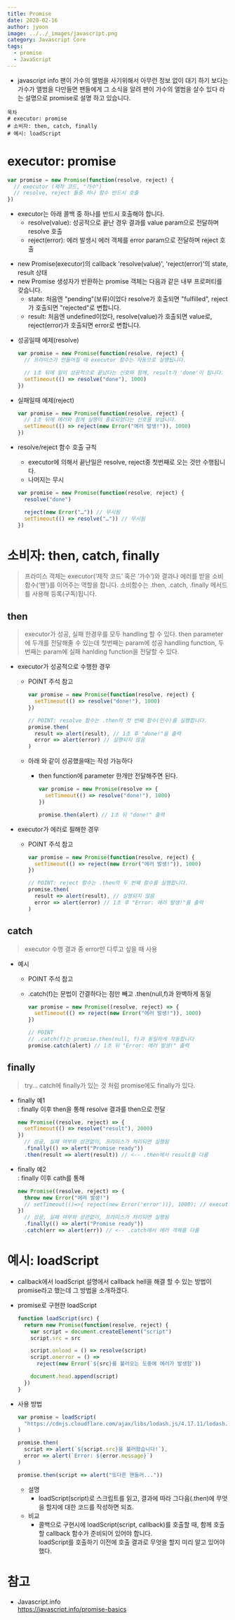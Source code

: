 ```yaml
---
title: Promise
date: 2020-02-16
author: jyoon
image: ../../_images/javascript.png
category: Javascript Core
tags:
  - promise
  - JavaScript
---
```


- javascript info 팬이 가수의 앨범을 사기위해서 아무런 정보 없이 대기 하기 보다는 가수가 앨범을 다만들면 팬들에게 그 소식을 알려 팬이 가수의 앨범을 살수 있다 라는 설명으로 promise로 설명 하고 있습니다.

```
목차
# executor: promise
# 소비자: then, catch, finally
# 예시: loadScript
```

# executor: promise

```js
var promise = new Promise(function(resolve, reject) {
  // executor (제작 코드, "가수")
  // resolve, reject 둘중 하나 함수 반드시 호출
})
```

- executor는 아래 콜백 중 하나를 반드시 호출해야 합니다.
  - resolve(value): 성공적으로 끝난 경우 결과를 value param으로 전달하며 resolve 호출
  - reject(error): 에러 발생시 에러 객체를 error param으로 전달하며 reject 호출

* new Promise(executor)의 callback 'resolve(value)', 'reject(error)'의 state, result 상태
* new Promise 생성자가 반환하는 promise 객체는 다음과 같은 내부 프로퍼티를 갖습니다.
  - state: 처음엔 "pending"(보류)이었다 resolve가 호출되면 "fulfilled", reject가 호출되면 "rejected"로 변합니다.
  - result: 처음엔 undefined이었다, resolve(value)가 호출되면 value로, reject(error)가 호출되면 error로 변합니다.

- 성공일때 예제(resolve)

  ```js
  var promise = new Promise(function(resolve, reject) {
    // 프라미스가 만들어질 때 executor 함수는 자동으로 실행됩니다.

    // 1초 뒤에 일이 성공적으로 끝났다는 신호와 함께, result가 'done'이 됩니다.
    setTimeout(() => resolve("done"), 1000)
  })
  ```

- 실패일때 예제(reject)

  ```js
  var promise = new Promise(function(resolve, reject) {
    // 1초 뒤에 에러와 함께 실행이 종료되었다는 신호를 보냅니다.
    setTimeout(() => reject(new Error("에러 발생!")), 1000)
  })
  ```

- resolve/reject 함수 호출 규칙

  - executor에 의해서 끝난일은 resolve, reject중 첫번째로 오는 것만 수행됩니다.
  - 나머지는 무시

  ```js
  var promise = new Promise(function(resolve, reject) {
    resolve("done")

    reject(new Error("…")) // 무시됨
    setTimeout(() => resolve("…")) // 무시됨
  })
  ```

# 소비자: then, catch, finally

> 프라미스 객체는 executor(‘제작 코드’ 혹은 ‘가수’)와 결과나 에러를 받을 소비 함수(‘팬’)를 이어주는 역할을 합니다. 소비함수는 .then, .catch, .finally 메서드를 사용해 등록(구독)됩니다.

## then

> executor가 성공, 실패 한경우를 모두 handling 할 수 있다.
> then parameter에 두개를 전달해줄 수 있는데 첫번째는 param에 성공 handling function, 두번째는 param에 실패 hanlding function을 전달할 수 있다.

- executor가 성공적으로 수행한 경우

  - POINT 주석 참고

    ```js
    var promise = new Promise(function(resolve, reject) {
      setTimeout(() => resolve("done!"), 1000)
    })

    // POINT: resolve 함수는 .then의 첫 번째 함수(인수)를 실행합니다.
    promise.then(
      result => alert(result), // 1초 후 "done!"을 출력
      error => alert(error) // 실행되지 않음
    )
    ```

  - 아래 와 같이 성공했을때는 작성 가능하다

    - then function에 parameter 한개만 전달해주면 된다.

      ```js
      var promise = new Promise(resolve => {
        setTimeout(() => resolve("done!"), 1000)
      })

      promise.then(alert) // 1초 뒤 "done!" 출력
      ```

- executor가 에러로 필해한 경우

  - POINT 주석 참고

    ```js
    var promise = new Promise(function(resolve, reject) {
      setTimeout(() => reject(new Error("에러 발생!")), 1000)
    })

    // POINT: reject 함수는 .then의 두 번째 함수를 실행합니다.
    promise.then(
      result => alert(result), // 실행되지 않음
      error => alert(error) // 1초 후 "Error: 에러 발생!"를 출력
    )
    ```

## catch

> executor 수행 결과 중 error만 다루고 싶을 때 사용

- 예시

  - POINT 주석 참고
  - .catch(f)는 문법이 간결하다는 점만 빼고 .then(null,f)과 완벽하게 동일

    ```js
    var promise = new Promise((resolve, reject) => {
      setTimeout(() => reject(new Error("에러 발생!")), 1000)
    })

    // POINT
    // .catch(f)는 promise.then(null, f)과 동일하게 작동합니다
    promise.catch(alert) // 1초 뒤 "Error: 에러 발생!" 출력
    ```

## finally

> try... catch에 finally가 있는 것 처럼 promise에도 finally가 있다.

- finally 예1  
   : finally 이후 then을 통해 resolve 결과를 then으로 전달

  ```js
  new Promise((resolve, reject) => {
    setTimeout(() => resolve("result"), 2000)
  })
    // 성공, 실패 여부와 상관없이, 프라미스가 처리되면 실행됨
    .finally(() => alert("Promise ready"))
    .then(result => alert(result)) // <-- .then에서 result를 다룸
  ```

- finally 예2  
   : finally 이후 cath를 통해
  ```js
  new Promise((resolve, reject) => {
    throw new Error("에러 발생!")
    // setTimeout(()=>{ reject(new Error('error'))}, 1000); // executor 처리 시점만 조금 다르고 같은 결과
  })
    // 성공, 실패 여부와 상관없이, 프라미스가 처리되면 실행됨
    .finally(() => alert("Promise ready"))
    .catch(err => alert(err)) // <-- .catch에서 에러 객체를 다룸
  ```

# 예시: loadScript

- callback에서 loadScript 설명에서 callback hell을 해결 할 수 있는 방법이 promise라고 했는데 그 방법을 소개하겠다.

- promise로 구현한 loadScript

  ```js
  function loadScript(src) {
    return new Promise(function(resolve, reject) {
      var script = document.createElement("script")
      script.src = src

      script.onload = () => resolve(script)
      script.onerror = () =>
        reject(new Error(`${src}를 불러오는 도중에 에러가 발생함`))

      document.head.append(script)
    })
  }
  ```

- 사용 방법

  ```js
  var promise = loadScript(
    "https://cdnjs.cloudflare.com/ajax/libs/lodash.js/4.17.11/lodash.js"
  )

  promise.then(
    script => alert(`${script.src}을 불러왔습니다!`),
    error => alert(`Error: ${error.message}`)
  )

  promise.then(script => alert("또다른 핸들러..."))
  ```

  - 설명
    - loadScript(script)로 스크립트를 읽고, 결과에 따라 그다음(.then)에 무엇을 할지에 대한 코드를 작성하면 되죠.
  - 비교
    - 콜백으로 구현시에 loadScript(script, callback)를 호출할 때, 함께 호출할 callback 함수가 준비되어 있어야 합니다.  
      loadScript를 호출하기 이전에 호출 결과로 무엇을 할지 미리 알고 있어야 했다.

# 참고

- Javascript.info  
  https://javascript.info/promise-basics

